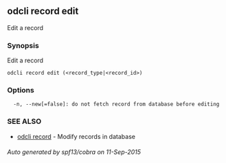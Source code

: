 ## odcli record edit

Edit a record

### Synopsis


Edit a record

```
odcli record edit (<record_type|<record_id>)
```

### Options

```
  -n, --new[=false]: do not fetch record from database before editing
```

### SEE ALSO
* [odcli record](odcli_record.md)	 - Modify records in database

###### Auto generated by spf13/cobra on 11-Sep-2015
